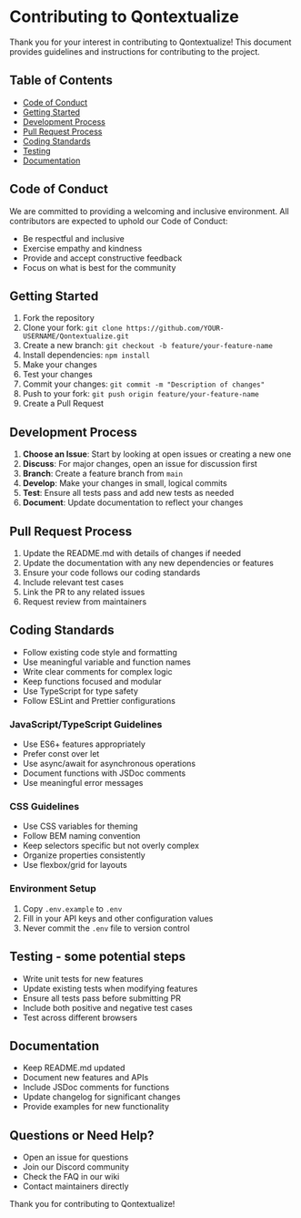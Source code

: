 # Contributing to Qontextualize

Thank you for your interest in contributing to Qontextualize! This document provides guidelines and instructions for contributing to the project.

## Table of Contents
- [Code of Conduct](#code-of-conduct)
- [Getting Started](#getting-started)
- [Development Process](#development-process)
- [Pull Request Process](#pull-request-process)
- [Coding Standards](#coding-standards)
- [Testing](#testing)
- [Documentation](#documentation)

## Code of Conduct

We are committed to providing a welcoming and inclusive environment. All contributors are expected to uphold our Code of Conduct:

- Be respectful and inclusive
- Exercise empathy and kindness
- Provide and accept constructive feedback
- Focus on what is best for the community

## Getting Started

1. Fork the repository
2. Clone your fork: `git clone https://github.com/YOUR-USERNAME/Qontextualize.git`
3. Create a new branch: `git checkout -b feature/your-feature-name`
4. Install dependencies: `npm install`
5. Make your changes
6. Test your changes
7. Commit your changes: `git commit -m "Description of changes"`
8. Push to your fork: `git push origin feature/your-feature-name`
9. Create a Pull Request

## Development Process

1. **Choose an Issue**: Start by looking at open issues or creating a new one
2. **Discuss**: For major changes, open an issue for discussion first
3. **Branch**: Create a feature branch from `main`
4. **Develop**: Make your changes in small, logical commits
5. **Test**: Ensure all tests pass and add new tests as needed
6. **Document**: Update documentation to reflect your changes

## Pull Request Process

1. Update the README.md with details of changes if needed
2. Update the documentation with any new dependencies or features
3. Ensure your code follows our coding standards
4. Include relevant test cases
5. Link the PR to any related issues
6. Request review from maintainers

## Coding Standards

- Follow existing code style and formatting
- Use meaningful variable and function names
- Write clear comments for complex logic
- Keep functions focused and modular
- Use TypeScript for type safety
- Follow ESLint and Prettier configurations

### JavaScript/TypeScript Guidelines
- Use ES6+ features appropriately
- Prefer const over let
- Use async/await for asynchronous operations
- Document functions with JSDoc comments
- Use meaningful error messages

### CSS Guidelines
- Use CSS variables for theming
- Follow BEM naming convention
- Keep selectors specific but not overly complex
- Organize properties consistently
- Use flexbox/grid for layouts

### Environment Setup

1. Copy `.env.example` to `.env`
2. Fill in your API keys and other configuration values
3. Never commit the `.env` file to version control

## Testing - some potential steps

- Write unit tests for new features
- Update existing tests when modifying features
- Ensure all tests pass before submitting PR
- Include both positive and negative test cases
- Test across different browsers

## Documentation

- Keep README.md updated
- Document new features and APIs
- Include JSDoc comments for functions
- Update changelog for significant changes
- Provide examples for new functionality

## Questions or Need Help?

- Open an issue for questions
- Join our Discord community
- Check the FAQ in our wiki
- Contact maintainers directly

Thank you for contributing to Qontextualize!